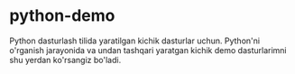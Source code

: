 # python-demo
Python dasturlash tilida yaratilgan kichik dasturlar uchun.
Python'ni o'rganish jarayonida va undan tashqari yaratgan kichik demo dasturlarimni shu yerdan ko'rsangiz bo'ladi.
